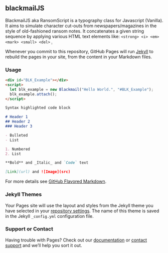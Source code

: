 ## blackmailJS
BlackmailJS aka RansomScript is a typography class for Javascript (Vanilla). It aims to simulate character cut-outs from newspapers/magazines in the style of old-fashioned ransom notes. It concatenates a given string sequence by applying various HTML text elements like: ```<strong> <i> <em> <mark> <small> <del>``` <ins> <sub> <sup>.




Whenever you commit to this repository, GitHub Pages will run [Jekyll](https://jekyllrb.com/) to rebuild the pages in your site, from the content in your Markdown files.

### Usage

```html
<div id="BLK_Example"></div>
<script>
  let blk_example = new Blackmail("Hello World.", "#BLK_Example");
  blk_example.attach();
</script>
```

```markdown
Syntax highlighted code block

# Header 1
## Header 2
### Header 3

- Bulleted
- List

1. Numbered
2. List

**Bold** and _Italic_ and `Code` text

[Link](url) and ![Image](src)
```

For more details see [GitHub Flavored Markdown](https://guides.github.com/features/mastering-markdown/).

### Jekyll Themes

Your Pages site will use the layout and styles from the Jekyll theme you have selected in your [repository settings](https://github.com/wellcompiled/blackmailJS/settings). The name of this theme is saved in the Jekyll `_config.yml` configuration file.

### Support or Contact

Having trouble with Pages? Check out our [documentation](https://help.github.com/categories/github-pages-basics/) or [contact support](https://github.com/contact) and we’ll help you sort it out.
